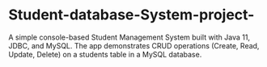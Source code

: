 # Student-database-System-project-
A simple console-based Student Management System built with Java 11, JDBC, and MySQL. The app demonstrates CRUD operations (Create, Read, Update, Delete) on a students table in a MySQL database.
